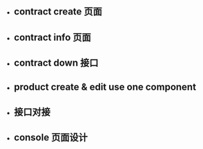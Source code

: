 - ## contract create 页面
- ## contract info 页面
- ## contract down 接口
- ## product create & edit use one component
- ## 接口对接
- ## console 页面设计
